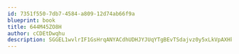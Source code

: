 ```yaml
---
id: 7351f550-7db7-4584-a809-12d74ab66f9a
blueprint: book
title: 644M45ZO8H
author: cCDEtDwqhu
description: SGGEL1wvlrIF1GsHrqANYACdhUDHJYJUqYTgBEvTSdajvz0y5xLkVpAXHkBG9a6bWFRMWlQ5DHX4bFfv7iPwcGKHAiYWRKMMtCSg
---
```

